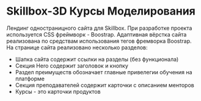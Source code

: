 # Skillbox-3D Курсы Моделирования
Лендинг одностраницного сайта для Skillbox. При разработке проекта используется CSS фреймворк - Boostrap. Адаптивная вёрстка сайта реализована по средствам использования тегов фремворка Boostrap.<br/>
На странице сайта реализовано несколько разделов:
* Шапка сайта содержит ссылки на разделы (без функционала)
* Секция Hero содержит заголовок и кнопку
* Раздел преимуществ обозначает главные привелегии обучения на платформе
* Секция преподавателей содержит карточки с описанием менторов
* Курсы - это карточки продуктов 
